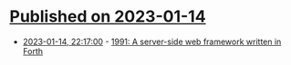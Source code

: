 # [Published on 2023-01-14](index.md)

* [2023-01-14, 22:17:00](https://news.ycombinator.com/item?id=34384681) - [1991: A server-side web framework written in Forth](https://www.1-9-9-1.com/)
